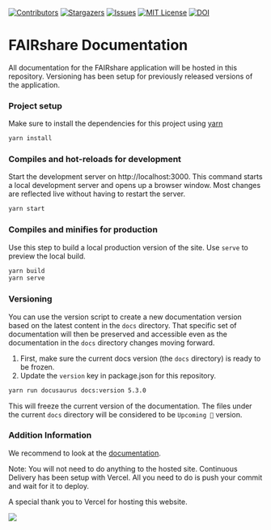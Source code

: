 [![Contributors][contributors-shield]][contributors-url]
[![Stargazers][stars-shield]][stars-url]
[![Issues][issues-shield]][issues-url]
[![MIT License][license-shield]][license-url]
[![DOI](https://zenodo.org/badge/DOI/10.5281/zenodo.6407284.svg)](https://doi.org/10.5281/zenodo.6407284)

[contributors-shield]: https://img.shields.io/github/contributors/fairdataihub/FAIRshare-Docs.svg?style=flat-square
[contributors-url]: https://github.com/fairdataihub/FAIRshare-Docs/graphs/contributors
[stars-shield]: https://img.shields.io/github/stars/fairdataihub/FAIRshare-Docs.svg?style=flat-square
[stars-url]: https://github.com/fairdataihub/FAIRshare-Docs/stargazers
[issues-shield]: https://img.shields.io/github/issues/fairdataihub/FAIRshare-Docs.svg?style=flat-square
[issues-url]: https://github.com/fairdataihub/FAIRshare-Docs/issues
[license-shield]: https://img.shields.io/github/license/fairdataihub/FAIRshare-Docs.svg?style=flat-square
[license-url]: https://github.com/fairdataihub/FAIRshare-Docs/blob/main/LICENSE

# FAIRshare Documentation

All documentation for the FAIRshare application will be hosted in this repository. Versioning has been setup for previously released versions of the application.

### Project setup

Make sure to install the dependencies for this project using [yarn](https://yarnpkg.com/)

```bash
yarn install
```

### Compiles and hot-reloads for development

Start the development server on http://localhost:3000. This command starts a local development server and opens up a browser window. Most changes are reflected live without having to restart the server.

```bash
yarn start
```

### Compiles and minifies for production

Use this step to build a local production version of the site. Use `serve` to preview the local build.

```bash
yarn build
yarn serve
```

### Versioning

You can use the version script to create a new documentation version based on the latest content in the `docs` directory. That specific set of documentation will then be preserved and accessible even as the documentation in the `docs` directory changes moving forward.

1. First, make sure the current docs version (the `docs` directory) is ready to be frozen.
2. Update the `version` key in package.json for this repository.

```bash
yarn run docusaurus docs:version 5.3.0
```

This will freeze the current version of the documentation. The files under the current `docs` directory will be considered to be `Upcoming 🚧` version.

### Addition Information

We recommend to look at the [documentation](https://docusaurus.io/docs).

Note: You will not need to do anything to the hosted site. Continuous Delivery has been setup with Vercel. All you need to do is push your commit and wait for it to deploy.

A special thank you to Vercel for hosting this website.

<a href="https://vercel.com/?utm_source=fairdataihub&utm_campaign=oss" target="_blank">
  <img src="https://www.datocms-assets.com/31049/1618983297-powered-by-vercel.svg"  width="auto"/>
</a>
